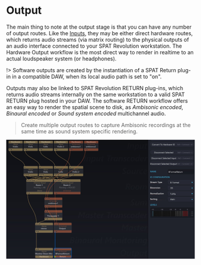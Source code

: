 # Output

The main thing to note at the output stage is that you can have any number of output routes.
Like the [Inputs](6_Spat_Environment_6_4_Inputs_6_4_Inputs.md), they may be either direct hardware routes, which returns audio streams (via matrix routing) to the physical outputs of an audio interface connected to your SPAT Revolution workstation.
The Hardware Output workflow is the most direct way to render in realtime to an actual loudspeaker system (or headphones).

!> Software outputs are created by the instantiation of a SPAT Return plug-in in a compatible DAW, when its local audio path is set to "on".

Outputs may also be linked to SPAT Revolution RETURN plug-ins, which returns audio streams internally on the same workstation to a valid SPAT RETURN plug hosted in your DAW.
The software RETURN workflow offers an easy way to render the spatial scene to disk, as _Ambisonic encoded_, _Binaural encoded_ or _Sound system encoded_ multichannel audio.

> Create multiple output routes to capture Ambisonic recordings at the same time as sound system specific rendering.

![](include/SpatRevolution_UserGuide_-126.jpg)

<!-- TODO: update the image -->
